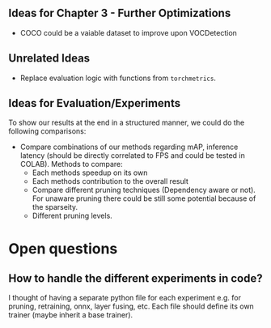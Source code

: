 ## Ideas for Chapter 3 - Further Optimizations

- COCO could be a vaiable dataset to improve upon VOCDetection

## Unrelated Ideas

- Replace evaluation logic with functions from `torchmetrics`. 


## Ideas for Evaluation/Experiments

To show our results at the end in a structured manner, we could do the following comparisons: 

- Compare combinations of our methods regarding mAP, inference latency (should be directly correlated to FPS and could be tested in COLAB). 
  Methods to compare:
  - Each methods speedup on its own
  - Each methods contribution to the overall result
  - Compare different pruning techniques (Dependency aware or not). For unaware pruning there could be still some potential because of the sparseity.
  - Different pruning levels. 

# Open questions

## How to handle the different experiments in code?

I thought of having a separate python file for each experiment e.g. for pruning, retraining, onnx, layer fusing, etc. 
Each file should define its own trainer (maybe inherit a base trainer). 
